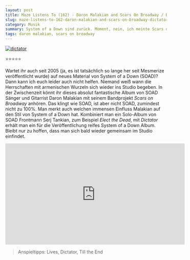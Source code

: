 ```yaml
---
layout: post
title: Maze Listens To (162) - Daron Malakian and Scars On Broadway / Dictator
slug: maze-listens-to-162-daron-malakian-and-scars-on-broadway-dictator
category: Musik
summary: System of a Down sind zurück. Moment, nein, ich meinte Scars on Broadway."
tags: daron malakian, scars on broadway
---
```


[![dictator]](https://itunes.apple.com/us/album/dictator/1389930673)

⭐⭐⭐⭐⭐

Wartet ihr auch seit 2005 (ja, es ist tatsächlich so lange her seit Mesmerize veröffentlicht wurde) auf neues Material von System of a Down (SOAD)? Dann kann ich euch leider auch nicht helfen. Niemand weiß wann die Herrschaften mit armenischen Wurzeln sich wieder ins Studio begeben. In der Zwischenzeit könnt ihr dieses absolut fantastische Album von SOAD Sänger und Gitarrist Daron Malakian mit seinem Bandprojekt _Scars on Broadway_ anhören. Das klingt wie SOAD, ist aber nicht SOAD, zumindest nicht zu 100%. Man merkt auch welchen immensen Einfluss Malakian auf den Stil von System of a Down hat. Kombiniert man ein Solo-Album von SOAD Frontmann Serj Tankian, zum Beispiel _Elect the Dead_, mit _Dictator_ erhält man ein für die Veröffentlichung reifes System of a Down Album. Bleibt nur zu hoffen, dass man sich bald wieder gemeinsam im Studio einfindet.

<iframe width="560" height="315" src="https://www.youtube.com/embed/wsmmQ1EqSIc" frameborder="0" allowfullscreen></iframe>

> Anspieltipps: Lives, Dictator, Till the End

[dictator]: https://images-eu.ssl-images-amazon.com/images/I/61i2IFGoPtL._SS500.jpg
